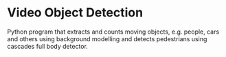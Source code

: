 # Video Object Detection
Python program that extracts and counts moving objects, e.g. people, cars and others using background modelling and detects pedestrians using cascades full body detector.
